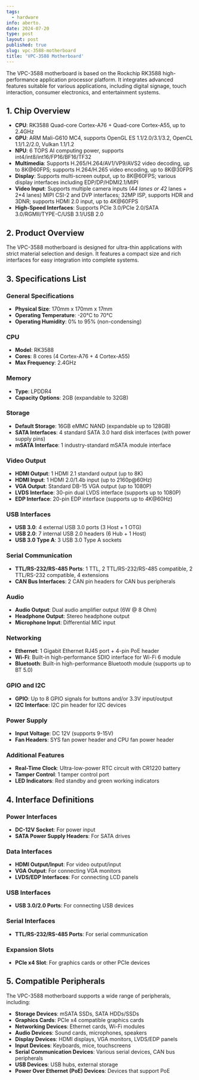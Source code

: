 ```yaml
---
tags:
  - hardware
info: aberto.
date: 2024-07-20
type: post
layout: post
published: true
slug: vpc-3588-motherboard
title: 'VPC-3588 Motherboard'
---
```


The VPC-3588 motherboard is based on the Rockchip RK3588 high-performance application processor platform. It integrates advanced features suitable for various applications, including digital signage, touch interaction, consumer electronics, and entertainment systems.

## 1. Chip Overview
- **CPU**: RK3588 Quad-core Cortex-A76 + Quad-core Cortex-A55, up to 2.4GHz
- **GPU**: ARM Mali-G610 MC4, supports OpenGL ES 1.1/2.0/3.1/3.2, OpenCL 1.1/1.2/2.0, Vulkan 1.1/1.2
- **NPU**: 6 TOPS AI computing power, supports int4/int8/int16/FP16/BF16/TF32
- **Multimedia**: Supports H.265/H.264/AV1/VP9/AVS2 video decoding, up to 8K@60FPS; supports H.264/H.265 video encoding, up to 8K@30FPS
- **Display**: Supports multi-screen output, up to 8K@60FPS; various display interfaces including EDP/DP/HDMI2.1/MIPI
- **Video Input**: Supports multiple camera inputs (4*4 lanes or 4*2 lanes + 2*4 lanes) MIPI CSI-2 and DVP interfaces; 32MP ISP, supports HDR and 3DNR; supports HDMI 2.0 input, up to 4K@60FPS
- **High-Speed Interfaces**: Supports PCIe 3.0/PCIe 2.0/SATA 3.0/RGMII/TYPE-C/USB 3.1/USB 2.0

## 2. Product Overview
The VPC-3588 motherboard is designed for ultra-thin applications with strict material selection and design. It features a compact size and rich interfaces for easy integration into complete systems.

## 3. Specifications List

### General Specifications
- **Physical Size**: 170mm x 170mm x 17mm
- **Operating Temperature**: -20°C to 70°C
- **Operating Humidity**: 0% to 95% (non-condensing)

### CPU
- **Model**: RK3588
- **Cores**: 8 cores (4 Cortex-A76 + 4 Cortex-A55)
- **Max Frequency**: 2.4GHz

### Memory
- **Type**: LPDDR4
- **Capacity Options**: 2GB (expandable to 32GB)

### Storage
- **Default Storage**: 16GB eMMC NAND (expandable up to 128GB)
- **SATA Interfaces**: 4 standard SATA 3.0 hard disk interfaces (with power supply pins)
- **mSATA Interface**: 1 industry-standard mSATA module interface

### Video Output
- **HDMI Output**: 1 HDMI 2.1 standard output (up to 8K)
- **HDMI Input**: 1 HDMI 2.0/1.4b input (up to 2160p@60Hz)
- **VGA Output**: Standard DB-15 VGA output (up to 1080P)
- **LVDS Interface**: 30-pin dual LVDS interface (supports up to 1080P)
- **EDP Interface**: 20-pin EDP interface (supports up to 4K@60Hz)

### USB Interfaces
- **USB 3.0**: 4 external USB 3.0 ports (3 Host + 1 OTG)
- **USB 2.0**: 7 internal USB 2.0 headers (6 Hub + 1 Host)
- **USB 3.0 Type A**: 3 USB 3.0 Type A sockets

### Serial Communication
- **TTL/RS-232/RS-485 Ports**: 1 TTL, 2 TTL/RS-232/RS-485 compatible, 2 TTL/RS-232 compatible, 4 extensions
- **CAN Bus Interfaces**: 2 CAN pin headers for CAN bus peripherals

### Audio
- **Audio Output**: Dual audio amplifier output (6W @ 8 Ohm)
- **Headphone Output**: Stereo headphone output
- **Microphone Input**: Differential MIC input

### Networking
- **Ethernet**: 1 Gigabit Ethernet RJ45 port + 4-pin PoE header
- **Wi-Fi**: Built-in high-performance SDIO interface for Wi-Fi 6 module
- **Bluetooth**: Built-in high-performance Bluetooth module (supports up to BT 5.0)

### GPIO and I2C
- **GPIO**: Up to 8 GPIO signals for buttons and/or 3.3V input/output
- **I2C Interface**: I2C pin header for I2C devices

### Power Supply
- **Input Voltage**: DC 12V (supports 9-15V)
- **Fan Headers**: SYS fan power header and CPU fan power header

### Additional Features
- **Real-Time Clock**: Ultra-low-power RTC circuit with CR1220 battery
- **Tamper Control**: 1 tamper control port
- **LED Indicators**: Red standby and green working indicators

## 4. Interface Definitions

### Power Interfaces
- **DC-12V Socket**: For power input
- **SATA Power Supply Headers**: For SATA drives

### Data Interfaces
- **HDMI Output/Input**: For video output/input
- **VGA Output**: For connecting VGA monitors
- **LVDS/EDP Interfaces**: For connecting LCD panels

### USB Interfaces
- **USB 3.0/2.0 Ports**: For connecting USB devices

### Serial Interfaces
- **TTL/RS-232/RS-485 Ports**: For serial communication

### Expansion Slots
- **PCIe x4 Slot**: For graphics cards or other PCIe devices

## 5. Compatible Peripherals
The VPC-3588 motherboard supports a wide range of peripherals, including:
- **Storage Devices**: mSATA SSDs, SATA HDDs/SSDs
- **Graphics Cards**: PCIe x4 compatible graphics cards
- **Networking Devices**: Ethernet cards, Wi-Fi modules
- **Audio Devices**: Sound cards, microphones, speakers
- **Display Devices**: HDMI displays, VGA monitors, LVDS/EDP panels
- **Input Devices**: Keyboards, mice, touchscreens
- **Serial Communication Devices**: Various serial devices, CAN bus peripherals
- **USB Devices**: USB hubs, external storage
- **Power Over Ethernet (PoE) Devices**: Devices that support PoE